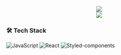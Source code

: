 <div align="center">
  <img src="https://github.com/oka1313/oka1313/assets/101691440/92118a53-c5b6-40bc-b130-bf8c398d7b51" />
</div>

<div align="center">
  <img src="https://github-readme-stats.vercel.app/api?username=mlnls&show_icons=true&theme=tokyonight" />
</div>

### 🛠 Tech Stack
![JavaScript](https://img.shields.io/badge/JavaScript-ES6%2B-blue)
![React](https://img.shields.io/badge/React-v18-lightblue)
![Styled-components](https://img.shields.io/badge/Styled--components-v5.3-green)
